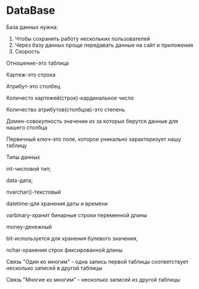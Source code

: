 # DataBase
База данных нужна: 
1. Чтобы сохранять работу нескольких пользователей
2. Через базу данных проще передавать данные на сайт и приложения
3. Скорость

Отношение-это таблица

Картеж-это строка 

Атрибут-это столбец

Количесто картежей(строк)-кардинальное число

Количество атрибутов(столбцов)-это степень

Домен-совокупность значении из за которых берутся данные для нашего столбца

Первичный ключ-это поле, которое уникально характеризует нашу таблицу

Типы данных

int-числовой тип;

data-дата;

nvarchar()-текстовый

datetime-для хранения даты и времени

varbinary-хранит бинарные строки переменной длины

money-денежный

bit-используется для хранения булевого значения,

nchar-хранения строк фиксированной длины

Связь "Один ко многим" - одна запись первой таблицы соответствует несколько записей в другой таблицы

Связь "Многие ко многим" - несколько записей из другой таблицы
